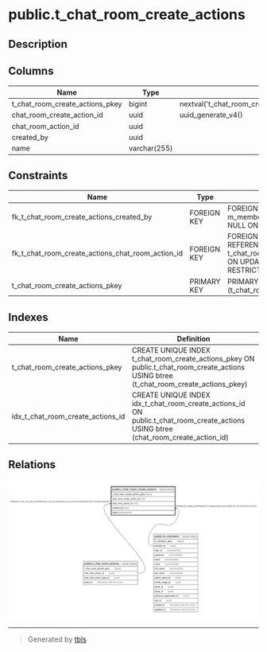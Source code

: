 # public.t_chat_room_create_actions

## Description

## Columns

| Name | Type | Default | Nullable | Children | Parents | Comment |
| ---- | ---- | ------- | -------- | -------- | ------- | ------- |
| t_chat_room_create_actions_pkey | bigint | nextval('t_chat_room_create_actions_t_chat_room_create_actions_pkey_seq'::regclass) | false |  |  |  |
| chat_room_create_action_id | uuid | uuid_generate_v4() | false |  |  |  |
| chat_room_action_id | uuid |  | false |  | [public.t_chat_room_actions](public.t_chat_room_actions.md) |  |
| created_by | uuid |  | true |  | [public.m_members](public.m_members.md) |  |
| name | varchar(255) |  | false |  |  |  |

## Constraints

| Name | Type | Definition |
| ---- | ---- | ---------- |
| fk_t_chat_room_create_actions_created_by | FOREIGN KEY | FOREIGN KEY (created_by) REFERENCES m_members(member_id) ON UPDATE SET NULL ON DELETE SET NULL |
| fk_t_chat_room_create_actions_chat_room_action_id | FOREIGN KEY | FOREIGN KEY (chat_room_action_id) REFERENCES t_chat_room_actions(chat_room_action_id) ON UPDATE RESTRICT ON DELETE RESTRICT |
| t_chat_room_create_actions_pkey | PRIMARY KEY | PRIMARY KEY (t_chat_room_create_actions_pkey) |

## Indexes

| Name | Definition |
| ---- | ---------- |
| t_chat_room_create_actions_pkey | CREATE UNIQUE INDEX t_chat_room_create_actions_pkey ON public.t_chat_room_create_actions USING btree (t_chat_room_create_actions_pkey) |
| idx_t_chat_room_create_actions_id | CREATE UNIQUE INDEX idx_t_chat_room_create_actions_id ON public.t_chat_room_create_actions USING btree (chat_room_create_action_id) |

## Relations

![er](public.t_chat_room_create_actions.svg)

---

> Generated by [tbls](https://github.com/k1LoW/tbls)
